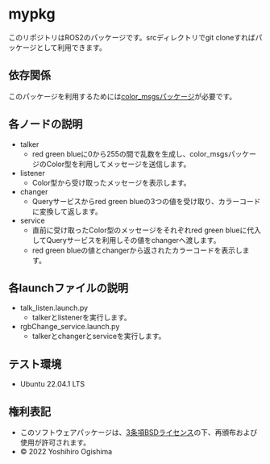 # mypkg
このリポジトリはROS2のパッケージです。srcディレクトリでgit cloneすればパッケージとして利用できます。

## 依存関係
このパッケージを利用するためには[color_msgsパッケージ](https://github.com/ogi-y/color_msgs)が必要です。

## 各ノードの説明
* talker
    * red green blueに0から255の間で乱数を生成し、color_msgsパッケージのColor型を利用してメッセージを送信します。
* listener
    * Color型から受け取ったメッセージを表示します。
* changer
    * Queryサービスからred green blueの3つの値を受け取り、カラーコードに変換して返します。
* service
    * 直前に受け取ったColor型のメッセージをそれぞれred green blueに代入してQueryサービスを利用しその値をchangerへ渡します。
    * red green blueの値とchangerから返されたカラーコードを表示します。

## 各launchファイルの説明
*  talk_listen.launch.py
    * talkerとlistenerを実行します。
*  rgbChange_service.launch.py
    * talkerとchangerとserviceを実行します。

## テスト環境
* Ubuntu 22.04.1 LTS

## 権利表記
* このソフトウェアパッケージは、[3条項BSDライセンス](https://opensource.org/licenses/BSD-3-Clause)の下、再頒布および使用が許可されます。
* © 2022 Yoshihiro Ogishima